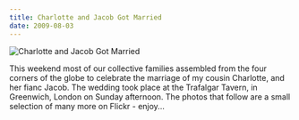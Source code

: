```yaml
---
title: Charlotte and Jacob Got Married
date: 2009-08-03
---
```


![Charlotte and Jacob Got Married](https://source.unsplash.com/hopX_jpVtRM/1600x900)

This weekend most of our collective families assembled from the four corners of the globe to celebrate the marriage of my cousin Charlotte, and her fianc Jacob. The wedding took place at the Trafalgar Tavern, in Greenwich, London on Sunday afternoon. The photos that follow are a small selection of many more on Flickr - enjoy...
